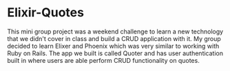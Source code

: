 # Elixir-Quotes

This mini group project was a weekend challenge to learn a new technology that we didn't cover in class and build a CRUD application with it. My group decided to learn Elixer and Phoenix which was very similar to working with Ruby on Rails. The app we built is called Quoter and has user authentication built in where users are able perform CRUD functionality on quotes.
